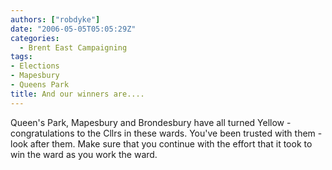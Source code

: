 ```yaml
---
authors: ["robdyke"]
date: "2006-05-05T05:05:29Z"
categories:
  - Brent East Campaigning
tags:
- Elections
- Mapesbury
- Queens Park
title: And our winners are....
---
```

Queen's Park, Mapesbury and Brondesbury have all turned Yellow - congratulations to the Cllrs in these wards. You've been trusted with them - look after them. Make sure that you continue with the effort that it took to win the ward as you work the ward.
